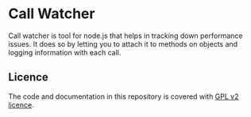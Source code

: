 Call Watcher
============

Call watcher is tool for node.js that helps in tracking down performance issues. It does so by letting you to attach it to methods on objects and logging information with each call.

Licence
-------
The code and documentation in this repository is covered with [GPL v2 licence](http://choosealicense.com/licenses/gpl-v2/).
